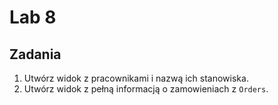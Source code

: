 # Lab 8

## Zadania

1. Utwórz widok z pracownikami i nazwą ich stanowiska.
2. Utwórz widok z pełną informacją o zamowieniach z `Orders`.
